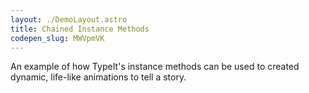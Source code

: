 ```yaml
---
layout: ./DemoLayout.astro
title: Chained Instance Methods
codepen_slug: MWVpmVK
---
```


An example of how TypeIt's instance methods can be used to created dynamic, life-like animations to tell a story.
